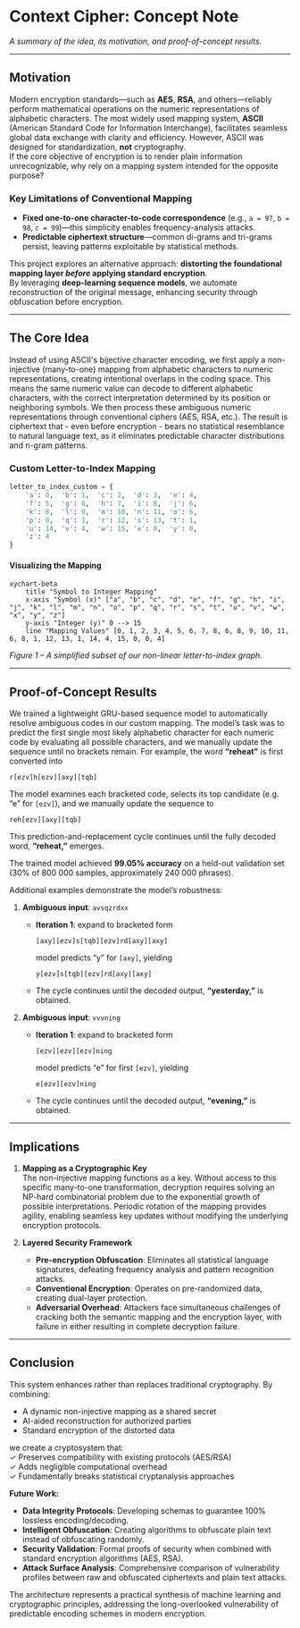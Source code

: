 # Context Cipher: Concept Note

*A summary of the idea, its motivation, and proof-of-concept results.*

---

## Motivation

Modern encryption standards—such as **AES**, **RSA**, and others—reliably perform mathematical operations on the numeric representations of alphabetic characters. The most widely used mapping system, **ASCII** (American Standard Code for Information Interchange), facilitates seamless global data exchange with clarity and efficiency. However, ASCII was designed for standardization, **not** cryptography.  
If the core objective of encryption is to render plain information unrecognizable, why rely on a mapping system intended for the opposite purpose?

### Key Limitations of Conventional Mapping

- **Fixed one-to-one character-to-code correspondence** (e.g., `a = 97`, `b = 98`, `c = 99`)—this simplicity enables frequency-analysis attacks.  
- **Predictable ciphertext structure**—common di-grams and tri-grams persist, leaving patterns exploitable by statistical methods.

This project explores an alternative approach: **distorting the foundational mapping layer *before* applying standard encryption**.  
By leveraging **deep-learning sequence models**, we automate reconstruction of the original message, enhancing security through obfuscation before encryption.

---

## The Core Idea

Instead of using ASCII's bijective character encoding, we first apply a non-injective (many-to-one) mapping from alphabetic characters to numeric representations, creating intentional overlaps in the coding space. This means the same numeric value can decode to different alphabetic characters, with the correct interpretation determined by its position or neighboring symbols. We then process these ambiguous numeric representations through conventional ciphers (AES, RSA, etc.). The result is ciphertext that - even before encryption - bears no statistical resemblance to natural language text, as it eliminates predictable character distributions and n-gram patterns.


### Custom Letter-to-Index Mapping

```python
letter_to_index_custom = {
    'a': 0,  'b': 1,  'c': 2,  'd': 3,  'e': 4,
    'f': 5,  'g': 6,  'h': 7,  'i': 8,  'j': 6,
    'k': 8,  'l': 9,  'm': 10, 'n': 11, 'o': 6,
    'p': 8,  'q': 1,  'r': 12, 's': 13, 't': 1,
    'u': 14, 'v': 4,  'w': 15, 'x': 0,  'y': 0,
    'z': 4
}
```

#### Visualizing the Mapping

```mermaid
xychart-beta
    title "Symbol to Integer Mapping"
    x-axis "Symbol (x)" ["a", "b", "c", "d", "e", "f", "g", "h", "i", "j", "k", "l", "m", "n", "o", "p", "q", "r", "s", "t", "u", "v", "w", "x", "y", "z"]
    y-axis "Integer (y)" 0 --> 15
    line "Mapping Values" [0, 1, 2, 3, 4, 5, 6, 7, 8, 6, 8, 9, 10, 11, 6, 8, 1, 12, 13, 1, 14, 4, 15, 0, 0, 4]
```

*Figure 1 – A simplified subset of our non-linear letter-to-index graph.*

---
## Proof-of-Concept Results

We trained a lightweight GRU-based sequence model to automatically resolve ambiguous codes in our custom mapping. The model’s task was to predict the first single most likely alphabetic character for each numeric code by evaluating all possible characters, and we manually update the sequence until no brackets remain. For example, the word **“reheat”** is first converted into

```
r[ezv]h[ezv][axy][tqb]
```

The model examines each bracketed code, selects its top candidate (e.g. “e” for `[ezv]`), and we manually update the sequence to

```
reh[ezv][axy][tqb]
```

This prediction-and-replacement cycle continues until the fully decoded word, **“reheat,”** emerges.

The trained model achieved **99.05% accuracy** on a held-out validation set (30% of 800 000 samples, approximately 240 000 phrases).

Additional examples demonstrate the model’s robustness:

1. **Ambiguous input**: `avsqzrdxx`

   * **Iteration 1**: expand to bracketed form

     ```
     [axy][ezv]s[tqb][ezv]rd[axy][axy]
     ```

     model predicts “y” for `[axy]`, yielding

     ```
     y[ezv]s[tqb][ezv]rd[axy][axy]
     ```
   * The cycle continues until the decoded output, **“yesterday,”** is obtained.

2. **Ambiguous input**: `vvvning`

   * **Iteration 1**: expand to bracketed form

     ```
     [ezv][ezv][ezv]ning
     ```

     model predicts “e” for first `[ezv]`, yielding

     ```
     e[ezv][ezv]ning
     ```

   * The cycle continues until the decoded output, **“evening,”** is obtained.

---

## Implications

1. **Mapping as a Cryptographic Key**  
   The non-injective mapping functions as a key. Without access to this specific many-to-one transformation, decryption requires solving an NP-hard combinatorial problem due to the exponential growth of possible interpretations. Periodic rotation of the mapping provides agility, enabling seamless key updates without modifying the underlying encryption protocols.

2. **Layered Security Framework**  
   - **Pre-encryption Obfuscation**: Eliminates all statistical language signatures, defeating frequency analysis and pattern recognition attacks.  
   - **Conventional Encryption**: Operates on pre-randomized data, creating dual-layer protection.  
   - **Adversarial Overhead**: Attackers face simultaneous challenges of cracking both the semantic mapping and the encryption layer, with failure in either resulting in complete decryption failure.  

---

## Conclusion

This system enhances rather than replaces traditional cryptography. By combining:
- A dynamic non-injective mapping as a shared secret  
- AI-aided reconstruction for authorized parties  
- Standard encryption of the distorted data  

we create a cryptosystem that:  
✓ Preserves compatibility with existing protocols (AES/RSA)  
✓ Adds negligible computational overhead  
✓ Fundamentally breaks statistical cryptanalysis approaches  


**Future Work:**
- **Data Integrity Protocols**: Developing schemas to guarantee 100% lossless encoding/decoding.
- **Intelligent Obfuscation**: Creating algorithms to obfuscate plain text instead of obfuscating randomly.
- **Security Validation**: Formal proofs of security when combined with standard encryption algorithms (AES, RSA). 
- **Attack Surface Analysis**: Comprehensive comparison of vulnerability profiles between raw and obfuscated ciphertexts and plain text attacks.

The architecture represents a practical synthesis of machine learning and cryptographic principles, addressing the long-overlooked vulnerability of predictable encoding schemes in modern encryption.